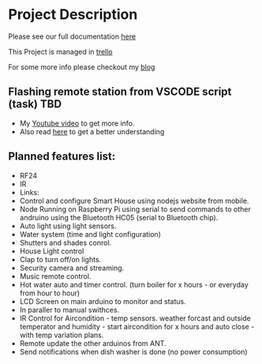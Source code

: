 # Project Description

Please see our full documentation [here](https://benchuk.github.io/SmartHomeDIY_Docs/)

This Project is managed in [trello](https://trello.com/b/8ODwVl67/diy-smart-home)

For some more info please checkout my [blog](https://www.2bitornot2bit.com/blog/smart-your-home-up-with-raspberry-pi-nodejs-bluetooth-serial-and-rf24)


## Flashing remote station from VSCODE script (task) TBD ###

* My [Youtube video](https://youtu.be/8xJqVeZkEw8) to get more info.
* Also read [here](https://www.2bitornot2bit.com/blog/arduino-bootloader-with-ota-over-the-air-support-over-nrf24l01) to get a better understanding


## Planned features list:

* RF24
* IR
* Links:
* Control and configure Smart House using nodejs website from mobile.
* Node Running on Raspberry Pi using serial to send commands to other andruino using the Bluetooth HC05 (serial to Bluetooth chip).
* Auto light using light sensors.
* Water system (time and light configuration)
* Shutters and shades conrol.
* House Light control
* Clap to turn off/on lights.
* Security camera and streaming.
* Music remote control.
* Hot water auto and timer control. (turn boiler for x hours - or everyday from hour to hour)
* LCD Screen on main arduino to monitor and status.
* In paraller to manual swithces.
* IR Control for Aircondition - temp sensors. weather forcast and outside temperator and humidity - start aircondition for x hours and auto close - with temp variation plans.
* Remote update the other arduinos from ANT.
* Send notifications when dish washer is done (no power consumption)
